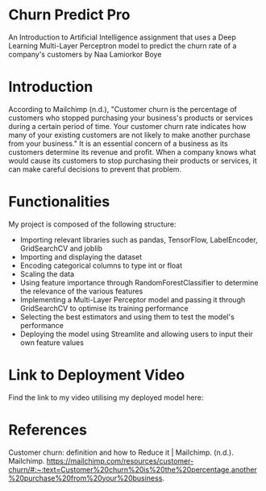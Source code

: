 # Churn Predict Pro
An Introduction to Artificial Intelligence assignment that uses a Deep Learning Multi-Layer Perceptron model to predict the churn rate of a company's customers by Naa Lamiorkor Boye

# Introduction
According to Mailchimp (n.d.), "Customer churn is the percentage of customers who stopped purchasing your business's products or services during a certain period of time. Your customer churn rate indicates how many of your existing customers are not likely to make another purchase from your business."
It is an essential concern of a business as its customers determine its revenue and profit. When a company knows what would cause its customers to stop purchasing their products or services, it can make careful decisions to prevent that problem.

# Functionalities
My project is composed of the following structure:
  - Importing relevant libraries such as pandas, TensorFlow, LabelEncoder, GridSearchCV and joblib
  - Importing and displaying the dataset
  - Encoding categorical columns to type int or float
  - Scaling the data
  - Using feature importance through RandomForestClassifier to determine the relevance of the various features
  - Implementing a Multi-Layer Perceptor model and passing it through GridSearchCV to optimise its training performance
  - Selecting the best estimators and using them to test the model's performance
  - Deploying the model using Streamlite and allowing users to input their own feature values

# Link to Deployment Video
Find the link to my video utilising my deployed model here:


# References
Customer churn: definition and how to Reduce it | Mailchimp. (n.d.). Mailchimp. https://mailchimp.com/resources/customer-churn/#:~:text=Customer%20churn%20is%20the%20percentage,another%20purchase%20from%20your%20business.
